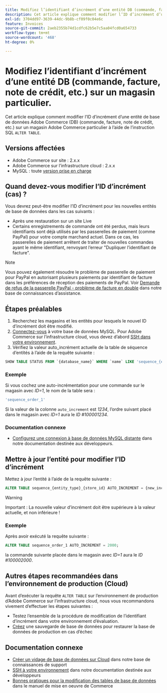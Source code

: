 ```yaml
---
title: Modifiez l’identifiant d’incrément d’une entité DB (commande, facture, note de crédit, etc.) sur un magasin particulier.
description: Cet article explique comment modifier l’ID d’incrément d’une entité de base de données Adobe Commerce (DB) (commande, facture, note de crédit, etc.) sur un magasin Adobe Commerce particulier à l’aide de l’instruction SQL "ALTER TABLE".
exl-id: 3704dd97-3639-44dc-9b8b-cf09f0c04e6c
feature: Invoices
source-git-commit: 2aeb2355b74d1cdfc62b5e7c5aa04fcd0a654733
workflow-type: tm+mt
source-wordcount: '468'
ht-degree: 0%

---
```


# Modifiez l’identifiant d’incrément d’une entité DB (commande, facture, note de crédit, etc.) sur un magasin particulier.

Cet article explique comment modifier l’ID d’incrément d’une entité de base de données Adobe Commerce (DB) (commande, facture, note de crédit, etc.) sur un magasin Adobe Commerce particulier à l’aide de l’instruction SQL `ALTER TABLE`.

## Versions affectées

* Adobe Commerce sur site : 2.x.x
* Adobe Commerce sur l’infrastructure cloud : 2.x.x
* MySQL : toute [version prise en charge](https://experienceleague.adobe.com/en/docs/commerce-operations/installation-guide/system-requirements)

## Quand devez-vous modifier l’ID d’incrément (cas) ?

Vous devrez peut-être modifier l’ID d’incrément pour les nouvelles entités de base de données dans les cas suivants :

* Après une restauration sur un site Live
* Certains enregistrements de commande ont été perdus, mais leurs identifiants sont déjà utilisés par les passerelles de paiement (comme PayPal) pour votre compte marchand actuel. Dans ce cas, les passerelles de paiement arrêtent de traiter de nouvelles commandes ayant le même identifiant, renvoyant l’erreur &quot;Dupliquer l’identifiant de facture&quot;.

>[!NOTE]
>
>Vous pouvez également résoudre le problème de passerelle de paiement pour PayPal en autorisant plusieurs paiements par identifiant de facture dans les préférences de réception des paiements de PayPal. Voir [Demande de refus de la passerelle PayPal - problème de facture en double](/help/troubleshooting/payments/paypal-gateway-rejected-request-duplicate-invoice-issue.md) dans notre base de connaissances d’assistance.

## Étapes préalables

1. Recherchez les magasins et les entités pour lesquels le nouvel ID d’incrément doit être modifié.
1. [Connectez-vous](https://experienceleague.adobe.com/en/docs/commerce-operations/installation-guide/prerequisites/database-server/mysql-remote) à votre base de données MySQL. Pour Adobe Commerce sur l’infrastructure cloud, vous devez d’abord [SSH dans votre environnement](https://experienceleague.adobe.com/docs/commerce-cloud-service/user-guide/develop/secure-connections.html).
1. Vérifiez la valeur auto\_incrément actuelle de la table de séquence d’entités à l’aide de la requête suivante :

```sql
SHOW TABLE STATUS FROM `{database_name}` WHERE `name` LIKE 'sequence_{entity_type}_{store_id}';
```

### Exemple

Si vous cochez une auto-incrémentation pour une commande sur le magasin avec *ID=1*, le nom de la table sera :

```sql
'sequence_order_1'
```

Si la valeur de la colonne `auto_increment` est *1234*, l’ordre suivant placé dans le magasin avec *ID=1* aura le *ID \#100001234*.

### Documentation connexe

* [Configurez une connexion à base de données MySQL distante](https://experienceleague.adobe.com/en/docs/commerce-operations/installation-guide/prerequisites/database-server/mysql-remote) dans notre documentation destinée aux développeurs.

## Mettre à jour l’entité pour modifier l’ID d’incrément

Mettez à jour l’entité à l’aide de la requête suivante :

```sql
ALTER TABLE sequence_{entity_type}_{store_id} AUTO_INCREMENT = {new_increment_value};
```

>[!WARNING]
>
>Important : La nouvelle valeur d’incrément doit être supérieure à la valeur actuelle, et non inférieure !

### Exemple

Après avoir exécuté la requête suivante :

```sql
ALTER TABLE sequence_order_1 AUTO_INCREMENT = 2000;
```

la commande suivante placée dans le magasin avec *ID=1* aura le *ID \#100002000*.

## Autres étapes recommandées dans l’environnement de production (Cloud)

Avant d’exécuter la requête `ALTER TABLE` sur l’environnement de production d’Adobe Commerce sur l’infrastructure cloud, nous vous recommandons vivement d’effectuer les étapes suivantes :

* Testez l’ensemble de la procédure de modification de l’identifiant d’incrément dans votre environnement d’évaluation.
* [Créez](/help/how-to/general/create-database-dump-on-cloud.md) une sauvegarde de base de données pour restaurer la base de données de production en cas d’échec

## Documentation connexe

* [Créer un vidage de base de données sur Cloud](/help/how-to/general/create-database-dump-on-cloud.md) dans notre base de connaissances de support
* [SSH à votre environnement](https://experienceleague.adobe.com/docs/commerce-cloud-service/user-guide/develop/secure-connections.html) dans notre documentation destinée aux développeurs
* [ Bonnes pratiques pour la modification des tables de base de données](https://experienceleague.adobe.com/en/docs/commerce-operations/implementation-playbook/best-practices/development/modifying-core-and-third-party-tables#why-adobe-recommends-avoiding-modifications) dans le manuel de mise en oeuvre de Commerce
